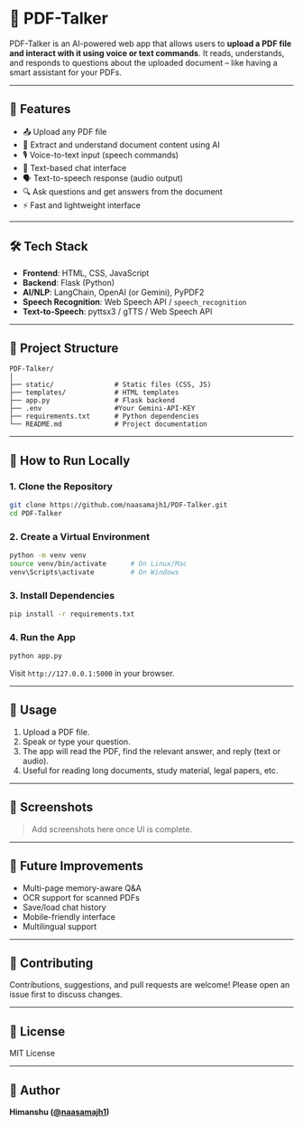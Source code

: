 
# 📄 PDF-Talker

PDF-Talker is an AI-powered web app that allows users to **upload a PDF file and interact with it using voice or text commands**. It reads, understands, and responds to questions about the uploaded document – like having a smart assistant for your PDFs.

---

## 🚀 Features

- 📤 Upload any PDF file
- 🧠 Extract and understand document content using AI
- 🎙️ Voice-to-text input (speech commands)
- 💬 Text-based chat interface
- 🗣️ Text-to-speech response (audio output)
- 🔍 Ask questions and get answers from the document
- ⚡ Fast and lightweight interface

---

## 🛠️ Tech Stack

- **Frontend**: HTML, CSS, JavaScript
- **Backend**: Flask (Python)
- **AI/NLP**: LangChain, OpenAI (or Gemini), PyPDF2
- **Speech Recognition**: Web Speech API / `speech_recognition`
- **Text-to-Speech**: pyttsx3 / gTTS / Web Speech API

---

## 📂 Project Structure

```
PDF-Talker/
│
├── static/               # Static files (CSS, JS)
├── templates/            # HTML templates
├── app.py                # Flask backend
├── .env                  #Your Gemini-API-KEY
├── requirements.txt      # Python dependencies
└── README.md             # Project documentation
```

---

## 🧪 How to Run Locally

### 1. Clone the Repository

```bash
git clone https://github.com/naasamajh1/PDF-Talker.git
cd PDF-Talker
```

### 2. Create a Virtual Environment

```bash
python -m venv venv
source venv/bin/activate      # On Linux/Mac
venv\Scripts\activate         # On Windows
```

### 3. Install Dependencies

```bash
pip install -r requirements.txt
```

### 4. Run the App

```bash
python app.py
```

Visit `http://127.0.0.1:5000` in your browser.

---

## 🎯 Usage

1. Upload a PDF file.
2. Speak or type your question.
3. The app will read the PDF, find the relevant answer, and reply (text or audio).
4. Useful for reading long documents, study material, legal papers, etc.

---

## 📸 Screenshots

> Add screenshots here once UI is complete.

---

## 📌 Future Improvements

- Multi-page memory-aware Q&A
- OCR support for scanned PDFs
- Save/load chat history
- Mobile-friendly interface
- Multilingual support

---

## 🤝 Contributing

Contributions, suggestions, and pull requests are welcome! Please open an issue first to discuss changes.

---

## 📜 License

MIT License

---

## 👤 Author

**Himanshu ([@naasamajh1](https://github.com/naasamajh1))**
